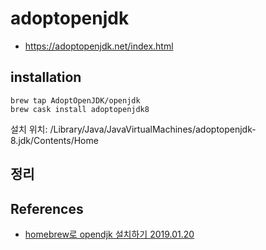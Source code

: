 # adoptopenjdk
* https://adoptopenjdk.net/index.html

## installation
```
brew tap AdoptOpenJDK/openjdk
brew cask install adoptopenjdk8
```

설치 위치: /Library/Java/JavaVirtualMachines/adoptopenjdk-8.jdk/Contents/Home

## 정리

## References
* [homebrew로 opendjk 설치하기 2019.01.20](https://findstar.pe.kr/2019/01/20/install-openjdk-by-homebrew/)
